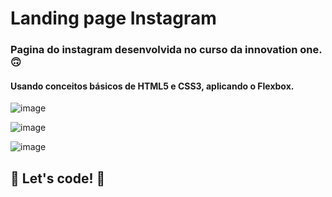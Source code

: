 # Landing page Instagram

### Pagina do instagram desenvolvida no curso da innovation one. 🙃

#### Usando conceitos básicos de HTML5 e CSS3, aplicando o Flexbox.

![image](https://user-images.githubusercontent.com/36507641/134073163-22415011-d444-41eb-8daf-bdcf74fc40d5.png)

![image](https://user-images.githubusercontent.com/36507641/134073454-35a36b11-eb69-4b36-96f2-71bb17eaea3a.png)


![image](https://user-images.githubusercontent.com/36507641/134073511-56d1c92d-79fa-423f-b0e6-0aa7b961e29f.png)






 
## 🚀 Let's code! 🚀


